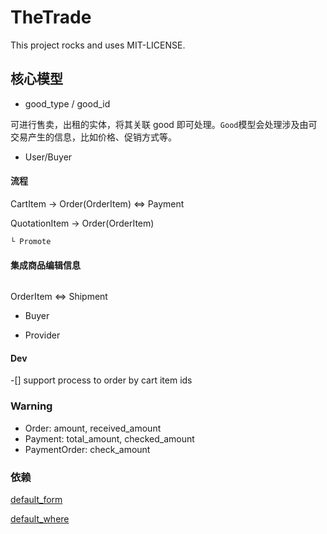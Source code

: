 # TheTrade

This project rocks and uses MIT-LICENSE.


## 核心模型
 
* good_type / good_id
 
可进行售卖，出租的实体，将其关联 good 即可处理。`Good`模型会处理涉及由可交易产生的信息，比如价格、促销方式等。

* User/Buyer

#### 流程  
CartItem -> Order(OrderItem) <=> Payment


QuotationItem -> Order(OrderItem)
  
```
└ Promote
```
  
#### 集成商品编辑信息
```erb

```
  
OrderItem <=> Shipment
         
* Buyer
 
 
* Provider

#### Dev 
-[] support process to order by cart item ids

### Warning
* Order: amount, received_amount
* Payment: total_amount, checked_amount
* PaymentOrder: check_amount

### 依赖
[default_form](https://github.com/qinmingyuan/default_form)

[default_where](https://github.com/qinmingyuan/default_where)

 